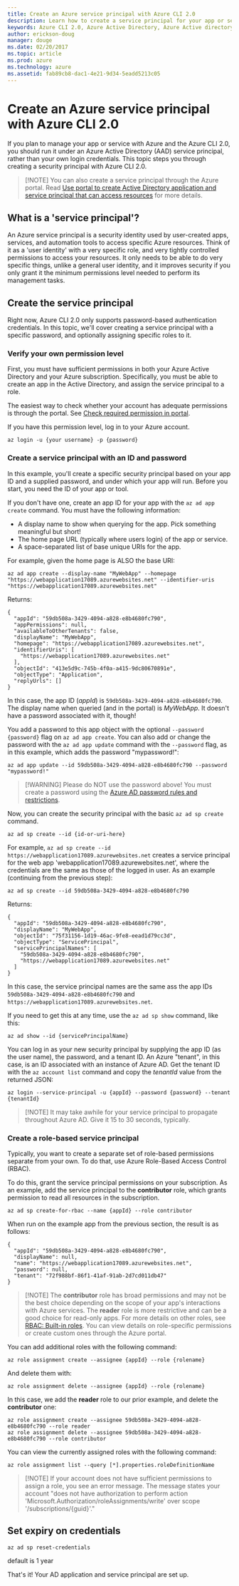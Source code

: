 ```yaml
---
title: Create an Azure service principal with Azure CLI 2.0
description: Learn how to create a service principal for your app or service with Azure CLI 2.0.
keywords: Azure CLI 2.0, Azure Active Directory, Azure Active directory, AD, RBAC
author: erickson-doug
manager: douge
ms.date: 02/20/2017
ms.topic: article
ms.prod: azure
ms.technology: azure
ms.assetid: fab89cb8-dac1-4e21-9d34-5eadd5213c05
---
```


# Create an Azure service principal with Azure CLI 2.0

If you plan to manage your app or service with Azure and the Azure CLI 2.0, you should run it under an Azure Active Directory (AAD) service principal, rather than your own login credentials.  This topic steps you through creating a security principal with Azure CLI 2.0.


> [!NOTE] You can also create a service principal through the Azure portal. Read [Use portal to create Active Directory application and service principal that can access resources](/azure/azure-resource-manager/resource-group-create-service-principal-portal) for more details.

## What is a 'service principal'?

An Azure service principal is a security identity used by user-created apps, services, and automation tools to access specific Azure resources. Think of it as a 'user identity' with a very specific role, and very tightly controlled permissions to access your resources. It only needs to be able to do very specific things, unlike a general user identity, and it improves security if you only grant it the minimum permissions level needed to perform its management tasks. 

## Create the service principal

Right now, Azure CLI 2.0 only supports password-based authentication credentials. In this topic, we'll cover creating a service principal with a specific password, and optionally assigning specific roles to it.

### Verify your own permission level

First, you must have sufficient permissions in both your Azure Active Directory and your Azure subscription. Specifically, you must be able to create an app in the Active Directory, and assign the service principal to a role. 

The easiest way to check whether your account has adequate permissions is through the portal. See [Check required permission in portal](/azure/azure-resource-manager/resource-group-create-service-principal-portal.md#required-permissions).

If you have this permission level, log in to your Azure account.

```azurecli
az login -u {your username} -p {password}
```

### Create a service principal with an ID and password

In this example, you'll create a specific security principal based on your app ID and a supplied password, and under which your app will run. Before you start, you need the ID of your app or tool. 

If you don't have one, create an app ID for your app with the `az ad app create` command. You must have the following information:

  * A display name to show when querying for the app. Pick something meaningful but short!
  * The home page URL (typically where users login) of the app or service.
  * A space-separated list of base unique URIs for the app. 

For example, given the home page is ALSO the base URI:

`az ad app create --display-name "MyWebApp" --homepage "https://webapplication17089.azurewebsites.net" --identifier-uris "https://webapplication17089.azurewebsites.net"`

Returns:

```
{
  "appId": "59db508a-3429-4094-a828-e8b4680fc790",
  "appPermissions": null,
  "availableToOtherTenants": false,
  "displayName": "MyWebApp",
  "homepage": "https://webapplication17089.azurewebsites.net",
  "identifierUris": [
    "https://webapplication17089.azurewebsites.net"
  ],
  "objectId": "413e5d9c-745b-4f0a-a415-9dc80670891e",
  "objectType": "Application",
  "replyUrls": []
}
```
In this case, the app ID (*appId*) is `59db508a-3429-4094-a828-e8b4680fc790`. The display name when queried (and in the portal) is *MyWebApp*. It doesn't have a password associated with it, though!

You add a password to this app object with the optional `--password {password}` flag on `az ad app create`. You can also add or change the password with the `az ad app update` command with the `--password` flag, as in this example, which adds the password "mypassword!":

```
az ad app update --id 59db508a-3429-4094-a828-e8b4680fc790 --password "mypassword!"
```
> [!WARNING] Please do NOT use the password above! You must create a password using the [Azure AD password rules and restrictions](/active-directory/active-directory-passwords-policy).

Now, you can create the security principal with the basic `az ad sp create` command.
     
```azurecli
az ad sp create --id {id-or-uri-here}
```

For example, `az ad sp create --id https://webapplication17089.azurewebsites.net` creates a service principal for the web app 'webapplication17089.azurewebsites.net', where the credentials are the same as those of the logged in user. As an example (continuing from the previous step):

`az ad sp create --id 59db508a-3429-4094-a828-e8b4680fc790`

Returns:

```
{
  "appId": "59db508a-3429-4094-a828-e8b4680fc790",
  "displayName": "MyWebApp",
  "objectId": "75f31156-1d19-46ac-9fe8-eead1d79cc3d",
  "objectType": "ServicePrincipal",
  "servicePrincipalNames": [
    "59db508a-3429-4094-a828-e8b4680fc790",
    "https://webapplication17089.azurewebsites.net"
  ]
}
```
In this case, the service principal names are the same ass the app IDs `59db508a-3429-4094-a828-e8b4680fc790` and `https://webapplication17089.azurewebsites.net`.

If you need to get this at any time, use the `az ad sp show` command, like this:

```azurecli
az ad show --id {servicePrincipalName}
```

You can log in as your new security principal by supplying the app ID (as the user name), the password, and a tenant ID. An Azure "tenant", in this case, is an ID associated with an instance of Azure AD. Get the tenant ID with the `az account list` command and copy the *tenantId* value from the returned JSON:

```azurecli
az login --service-principal -u {appId} --password {password} --tenant {tenantId}
``` 
> [!NOTE] It may take awhile for your service principal to propagate throughout Azure AD. Give it 15 to 30 seconds, typically.

### Create a role-based service principal

Typically, you want to create a separate set of role-based permissions separate from your own. To do that, use Azure Role-Based Access Control (RBAC).     
    
To do this, grant the service principal permissions on your subscription. As an example, add the service principal to the **contributor** role, which grants permission to read all resources in the subscription.

```azurecli
az ad sp create-for-rbac --name {appId} --role contributor
``` 
When run on the example app from the previous section, the result is as follows:

```
{
  "appId": "59db508a-3429-4094-a828-e8b4680fc790",
  "displayName": null,
  "name": "https://webapplication17089.azurewebsites.net",
  "password": null,
  "tenant": "72f988bf-86f1-41af-91ab-2d7cd011db47"
}
```

> [!NOTE] The **contributor** role has broad permissions and may not be the best choice depending on the scope of your app's interactions with Azure services. The **reader** role is more restrictive and can be a good choice for read-only apps. For more details on other roles, see [RBAC: Built-in roles](/azure/active-directory/role-based-access-built-in-roles.md). You can view details on role-specific permissions or create custom ones through the Azure portal.

You can add additional roles with the following command:

```azurecli
az role assignment create --assignee {appId} --role {rolename}
```

And delete them with:

```azurecli
az role assignment delete --assignee {appId} --role {rolename}
```

In this case, we add the **reader** role to our prior example, and delete the **contributor** one:

```
az role assignment create --assignee 59db508a-3429-4094-a828-e8b4680fc790 --role reader
az role assignment delete --assignee 59db508a-3429-4094-a828-e8b4680fc790 --role contributor
```

You can view the currently assigned roles with the following command:

```azurecli
az role assignment list --query [*].properties.roleDefinitionName
```

> [!NOTE] If your account does not have sufficient permissions to assign a role, you see an error message. The message states your account "does not have authorization to perform action 'Microsoft.Authorization/roleAssignments/write' over scope '/subscriptions/{guid}'."

## Set expiry on credentials

`az ad sp reset-credentials`

default is 1 year

That's it! Your AD application and service principal are set up.  



